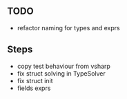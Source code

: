 ## TODO

- refactor naming for types and exprs 

## Steps 

- copy test behaviour from vsharp 
- fix struct solving in TypeSolver
- fix struct init 
- fields exprs 
